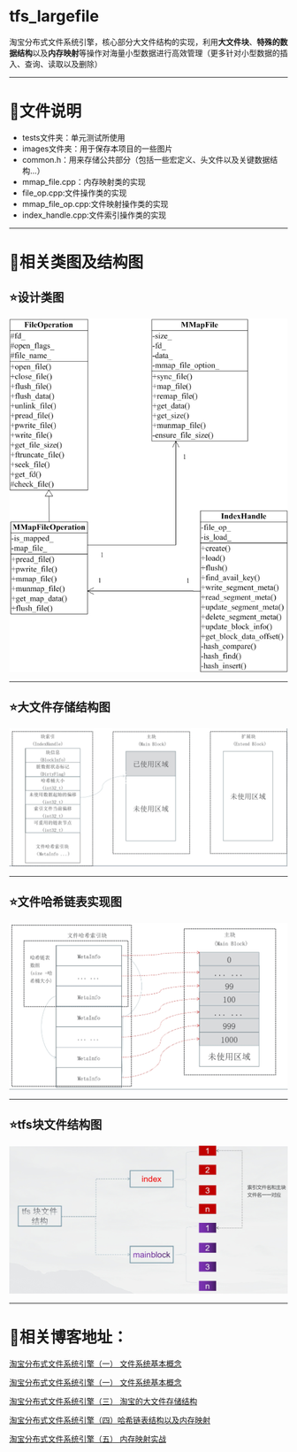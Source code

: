 # tfs_largefile
淘宝分布式文件系统引擎，核心部分大文件结构的实现，利用**大文件块**、**特殊的数据结构**以及**内存映射**等操作对海量小型数据进行高效管理（更多针对小型数据的插入、查询、读取以及删除）

---

# 📂文件说明

- tests文件夹：单元测试所使用
- images文件夹：用于保存本项目的一些图片
- common.h：用来存储公共部分（包括一些宏定义、头文件以及关键数据结构...）
- mmap_file.cpp：内存映射类的实现
- file_op.cpp:文件操作类的实现
- mmap_file_op.cpp:文件映射操作类的实现
- index_handle.cpp:文件索引操作类的实现

---

# 🚀相关类图及结构图

## ⭐设计类图
![设计类图](images/design_class.png)


---
## ⭐大文件存储结构图
![结构图](images/大文件存储结构图.png)

---
## ⭐文件哈希链表实现图
![链表实现图](images/文件哈希链表实现图.png)

---

## ⭐tfs块文件结构图
![结构图](images/tfs块文件结构.png)

--------
# 🍎相关博客地址： 
[淘宝分布式文件系统引擎（一） 文件系统基本概念](https://blog.csdn.net/Jacksqh/article/details/110955359)

[淘宝分布式文件系统引擎（一） 文件系统基本概念](https://blog.csdn.net/Jacksqh/article/details/111140881)

[淘宝分布式文件系统引擎（三） 淘宝的大文件存储结构](https://blog.csdn.net/Jacksqh/article/details/111186382)

[淘宝分布式文件系统引擎（四）哈希链表结构以及内存映射](https://blog.csdn.net/Jacksqh/article/details/111409479)

[淘宝分布式文件系统引擎（五） 内存映射实战](https://blog.csdn.net/Jacksqh/article/details/111463393)